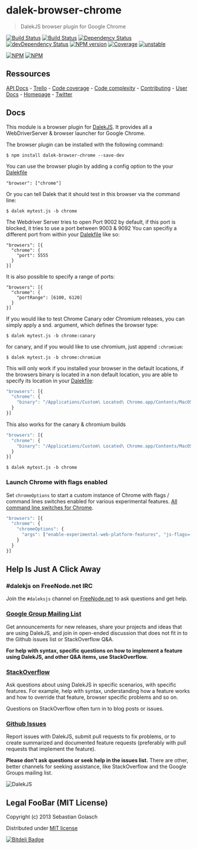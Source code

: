 dalek-browser-chrome
=====================

> DalekJS browser plugin for Google Chrome

[![Build Status](https://travis-ci.org/dalekjs/dalek-browser-chrome.png)](https://travis-ci.org/dalekjs/dalek-browser-chrome)
[![Build Status](https://drone.io/github.com/dalekjs/dalek-browser-chrome/status.png)](https://drone.io/github.com/dalekjs/dalek-browser-chrome/latest)
[![Dependency Status](https://david-dm.org/dalekjs/dalek-browser-chrome.png)](https://david-dm.org/dalekjs/dalek-browser-chrome)
[![devDependency Status](https://david-dm.org/dalekjs/dalek-browser-chrome/dev-status.png)](https://david-dm.org/dalekjs/dalek-browser-chrome#info=devDependencies)
[![NPM version](https://badge.fury.io/js/dalek-browser-chrome.png)](http://badge.fury.io/js/dalek-browser-chrome)
[![Coverage](http://dalekjs.com/package/dalek-browser-chrome/master/coverage/coverage.png)](http://dalekjs.com/package/dalek-browser-chrome/master/coverage/index.html)
[![unstable](https://rawgithub.com/hughsk/stability-badges/master/dist/unstable.svg)](http://github.com/hughsk/stability-badges)

[![NPM](https://nodei.co/npm/dalek-browser-chrome.png)](https://nodei.co/npm/dalek-browser-chrome/)
[![NPM](https://nodei.co/npm-dl/dalek-browser-chrome.png)](https://nodei.co/npm/dalek-browser-chrome/)

## Ressources

[API Docs](http://dalekjs.com/package/dalek-browser-chrome/master/api/index.html) -
[Trello](https://trello.com/b/xhw6Jv7A/dalek-browser-chrome) -
[Code coverage](http://dalekjs.com/package/dalek-browser-chrome/master/coverage/index.html) -
[Code complexity](http://dalekjs.com/package/dalek-browser-chrome/master/complexity/index.html) -
[Contributing](https://github.com/dalekjs/dalek-browser-chrome/blob/master/CONTRIBUTING.md) -
[User Docs](http://dalekjs.com/docs/chrome.html) -
[Homepage](http://dalekjs.com) -
[Twitter](http://twitter.com/dalekjs)

## Docs

This module is a browser plugin for [DalekJS](//github.com/dalekjs/dalek).
It provides all a WebDriverServer & browser launcher for Google Chrome.

The browser plugin can be installed with the following command:

```
$ npm install dalek-browser-chrome --save-dev
```

You can use the browser plugin by adding a config option to the your [Dalekfile](/pages/config.html)

```
"browser": ["chrome"]
```

Or you can tell Dalek that it should test in this browser via the command line:

```
$ dalek mytest.js -b chrome
```

The Webdriver Server tries to open Port 9002 by default,
if this port is blocked, it tries to use a port between 9003 & 9092
You can specifiy a different port from within your [Dalekfile](/pages/config.html) like so:

```
"browsers": [{
  "chrome": {
    "port": 5555
  }
}]
```

It is also possible to specify a range of ports:

```
"browsers": [{
  "chrome": {
    "portRange": [6100, 6120]
  }
}]
```

If you would like to test Chrome Canary oder Chromium releases, you can simply apply a snd. argument,
which defines the browser type:

```
$ dalek mytest.js -b chrome:canary
```

for canary, and if you would like to use chromium, just append `:chromium`:

```
$ dalek mytest.js -b chrome:chromium
```

This will only work if you installed your browser in the default locations,
if the browsers binary is located in a non default location, you are able to specify
its location in your [Dalekfile](/pages/config.html):

```javascript
"browsers": [{
  "chrome": {
    "binary": "/Applications/Custom\ Located\ Chrome.app/Contents/MacOS/Google\ Chrome"
  }
}]
```

This also works for the canary & chromium builds

```javascript
"browsers": [{
  "chrome": {
    "binary": "/Applications/Custom\ Located\ Chrome.app/Contents/MacOS/Google\ Chrome"
  }
}]
```

```
$ dalek mytest.js -b chrome
```
### Launch Chrome with flags enabled

Set `chromeOptions` to start a custom instance of Chrome with flags / command lines switches enabled
for various experimental features. [All command line switches for Chrome](http://peter.sh/experiments/chromium-command-line-switches/).

```javascript
"browsers": [{
  "chrome": {
    "chromeOptions": {
      "args": ["enable-experimental-web-platform-features", "js-flags=--harmony"]
    }
  }
}]
```

## Help Is Just A Click Away

### #dalekjs on FreeNode.net IRC

Join the `#daleksjs` channel on [FreeNode.net](http://freenode.net) to ask questions and get help.

### [Google Group Mailing List](https://groups.google.com/forum/#!forum/dalekjs)

Get announcements for new releases, share your projects and ideas that are
using DalekJS, and join in open-ended discussion that does not fit in
to the Github issues list or StackOverflow Q&A.

**For help with syntax, specific questions on how to implement a feature
using DalekJS, and other Q&A items, use StackOverflow.**

### [StackOverflow](http://stackoverflow.com/questions/tagged/dalekjs)

Ask questions about using DalekJS in specific scenarios, with
specific features. For example, help with syntax, understanding how a feature works and
how to override that feature, browser specific problems and so on.

Questions on StackOverflow often turn in to blog posts or issues.

### [Github Issues](//github.com/dalekjs/dalek-browser-chrome/issues)

Report issues with DalekJS, submit pull requests to fix problems, or to
create summarized and documented feature requests (preferably with pull
requests that implement the feature).

**Please don't ask questions or seek help in the issues list.** There are
other, better channels for seeking assistance, like StackOverflow and the
Google Groups mailing list.

![DalekJS](https://raw.github.com/dalekjs/dalekjs.com/master/img/logo.png)

## Legal FooBar (MIT License)

Copyright (c) 2013 Sebastian Golasch

Distributed under [MIT license](https://github.com/dalekjs/dalek-browser-chrome/blob/master/LICENSE-MIT)


[![Bitdeli Badge](https://d2weczhvl823v0.cloudfront.net/dalekjs/dalek-browser-chrome/trend.png)](https://bitdeli.com/free "Bitdeli Badge")

